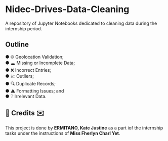 # Nidec-Drives-Data-Cleaning

A repository of Jupyter Notebooks dedicated to cleaning data during the internship period.

## Outline
● 🌐 Geolocation Validation; </br>
● 🕳 Missing or Incomplete Data; </br>
● ❌ Incorrect Entries; </br>
● 📈 Outliers; </br>
● 🔍 Duplicate Records; </br>
● ⚠️ Formatting Issues; and </br>
● ❔ Irrelevant Data. </br>

<h2>💌 Credits ✉️</h2>
This project is done by <b>ERMITANO, Kate Justine</b> as a part iof the internship tasks under the instructions of <b>Miss Fherlyn Charl Yet</b>. 
